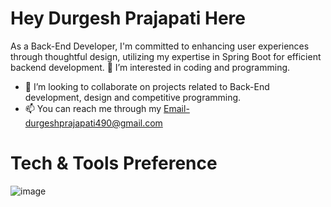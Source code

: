 # Hey Durgesh Prajapati Here
As a Back-End Developer, I'm committed to enhancing user experiences through thoughtful design, utilizing my expertise in Spring Boot for efficient backend development.
👀 I’m interested in coding and programming.
- 💞️ I’m looking to collaborate on projects related to Back-End development, design and competitive programming.
- 📫 You can reach me through my Email-durgeshprajapati490@gmail.com

# Tech & Tools Preference
![image](https://github.com/DPSDURGESH/DurgeshPrajapati/assets/43401302/0ed135f9-3af9-4907-850e-f9df1e3866c9)

